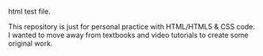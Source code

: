 html test file.

This repository is just for personal practice with HTML/HTML5 & CSS code. I wanted to move away from textbooks and video tutorials to create some original work.

